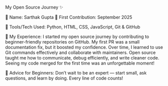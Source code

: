 My Open Source Journey ✨

👤 Name: Sarthak Gupta
📅 First Contribution: September 2025

🔧 Tools/Tech Used: Python, HTML, CSS, JavaScript, Git & GitHub

🌟 My Experience:
I started my open source journey by contributing to beginner-friendly repositories on GitHub. My first PR was a small documentation fix, but it boosted my confidence. Over time, I learned to use Git commands effectively and collaborate with maintainers. Open source taught me how to communicate, debug efficiently, and write cleaner code. Seeing my code merged for the first time was an unforgettable moment!

📌 Advice for Beginners:
Don’t wait to be an expert — start small, ask questions, and learn by doing. Every line of code counts!
